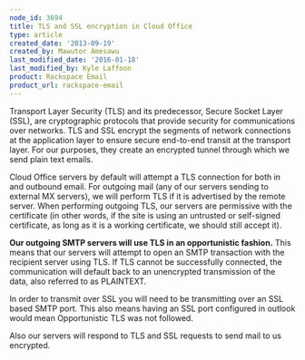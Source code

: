 ```yaml
---
node_id: 3694
title: TLS and SSL encryption in Cloud Office
type: article
created_date: '2013-09-19'
created_by: Mawutor Amesawu
last_modified_date: '2016-01-18'
last_modified_by: Kyle Laffoon
product: Rackspace Email
product_url: rackspace-email
---
```


Transport Layer Security (TLS) and its predecessor, Secure Socket Layer
(SSL), are cryptographic protocols that provide security for
communications over networks. TLS and SSL encrypt the segments of
network connections at the application layer to ensure secure end-to-end
transit at the transport layer.  For our purposes, they create an
encrypted tunnel through which we send plain text emails.

Cloud Office servers by default will attempt a TLS connection for both
in and outbound email. For outgoing mail (any of our servers sending to
external MX servers), we will perform TLS if it is advertised by the
remote server. When performing outgoing TLS, our servers are permissive
with the certificate (in other words, if the site is using an untrusted
or self-signed certificate, as long as it is a working certificate, we
should still accept it).

**Our outgoing SMTP servers will use TLS in an opportunistic fashion.**
This means that our servers will attempt to open an SMTP transaction
with the recipient server using TLS. If TLS cannot be successfully
connected, the communication will default back to an unencrypted
transmission of the data, also referred to as PLAINTEXT.

In order to transmit over SSL you will need to be transmitting over an
SSL based SMTP port. This also means having an SSL port configured in
outlook would mean Opportunistic TLS was not followed.

Also our servers will respond to TLS and SSL requests to send mail to us encrypted.
